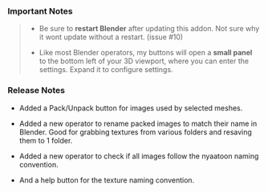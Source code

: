 ### Important Notes

> - Be sure to **restart Blender** after updating this addon. Not sure why it wont update without a restart. (issue #10)
>
> - Like most Blender operators, my buttons will open a **small panel** to the bottom left of your 3D viewport, where you can enter the settings. Expand it to configure settings.

### Release Notes

- Added a Pack/Unpack button for images used by selected meshes.

- Added a new operator to rename packed images to match their name in Blender. Good for grabbing textures from various folders and resaving them to 1 folder.

- Added a new operator to check if all images follow the nyaatoon naming convention.

- And a help button for the texture naming convention.
